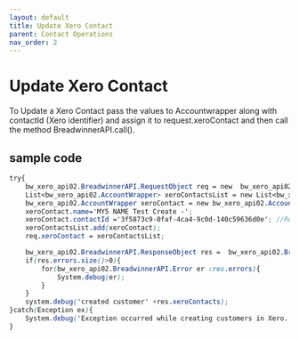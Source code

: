 ```yaml
---
layout: default
title: Update Xero Contact
parent: Contact Operations
nav_order: 2
---
```


# Update Xero Contact
To Update a Xero Contact pass the values to Accountwrapper along with contactId (Xero identifier) and assign it to request.xeroContact and then call the method BreadwinnerAPI.call().

## sample code 

```scss
try{
	bw_xero_api02.BreadwinnerAPI.RequestObject req = new  bw_xero_api02.BreadwinnerAPI.RequestObject();	
	List<bw_xero_api02.AccountWrapper> xeroContactsList = new List<bw_xero_api02.AccountWrapper>();
	bw_xero_api02.AccountWrapper xeroContact = new bw_xero_api02.AccountWrapper();
	xeroContact.name='MY5 NAME Test Create -'; 
	xeroContact.contactId ='3f5873c9-0faf-4ca4-9c0d-140c59636d0e'; //Required		
	xeroContactsList.add(xeroContact);            
	req.xeroContact = xeroContactsList;

	bw_xero_api02.BreadwinnerAPI.ResponseObject res =  bw_xero_api02.BreadwinnerAPI.call('updateContact', req);
	if(res.errors.size()>0){
		for(bw_xero_api02.BreadwinnerAPI.Error er :res.errors){
			System.debug(er); 
		}
	}
	system.debug('created customer' +res.xeroContacts);
}catch(Exception ex){
	System.debug('Exception occurred while creating customers in Xero.'+ex.getStackTraceString());
}
```